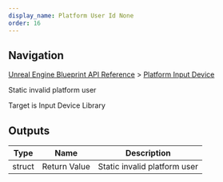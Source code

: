```yaml
---
display_name: Platform User Id None
order: 16
---
```

## Navigation

[Unreal Engine Blueprint API Reference](https://dev.epicgames.com/documentation/en-us/unreal-engine/BlueprintAPI) > [Platform Input Device](https://dev.epicgames.com/documentation/en-us/unreal-engine/BlueprintAPI/PlatformInputDevice)

Static invalid platform user

Target is Input Device Library

## Outputs

| Type | Name | Description |
| --- | --- | --- |
| struct | Return Value | Static invalid platform user |
